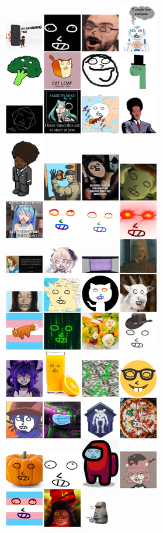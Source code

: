 <img width=100 src="bany.png"> <img width=100 src="black-faky.png"> <img width=100 src="boby.png"> <img width=100 src="boty.png"> <img width=100 src="broccoly.png"> <img width=100 src="caty.png"> <img width=100 src="cluely.png"> <img width=100 src="diny.png"> <img width=100 src="elity.png"> <img width=100 src="faksunymiku-thecat.png"> <img width=100 src="faky-.png"> <img width=100 src="faky-closed.png"> <img width=100 src="faky-closed2.png"> <img width=100 src="faky-dart-monkey.png"> <img width=100 src="faky-faces.png"> <img width=100 src="faky-mental.png"> <img width=100 src="faky-owo.png"> <img width=100 src="faky-rainbow.png"> <img width=100 src="faky-rainbow2.png"> <img width=100 src="faky-redeye.png"> <img width=100 src="faky-seth.png"> <img width=100 src="faky-uwu.png"> <img width=100 src="faky-virus.jpg"> <img width=100 src="fakyy.png"> <img width=100 src="fem-faky.png"> <img width=100 src="franzy.png"> <img width=100 src="githuby2-gay.png"> <img width=100 src="goaty.png"> <img width=100 src="h0ly.png"> <img width=100 src="haky.png"> <img width=100 src="hedelmy.png"> <img width=100 src="howdy.png"> <img width=100 src="irys.png"> <img width=100 src="juicy.png"> <img width=100 src="mony.png"> <img width=100 src="nerdy.png"> <img width=100 src="niky.png"> <img width=100 src="noaky.png"> <img width=100 src="northy.png"> <img width=100 src="pizzy.png"> <img width=100 src="pumpky.png"> <img width=100 src="smooth-faky.png"> <img width=100 src="sussy.png"> <img width=100 src="taky.png"> <img width=100 src="transy.png"> <img width=100 src="turky.png"> <img width=100 src="moyaky.png">
